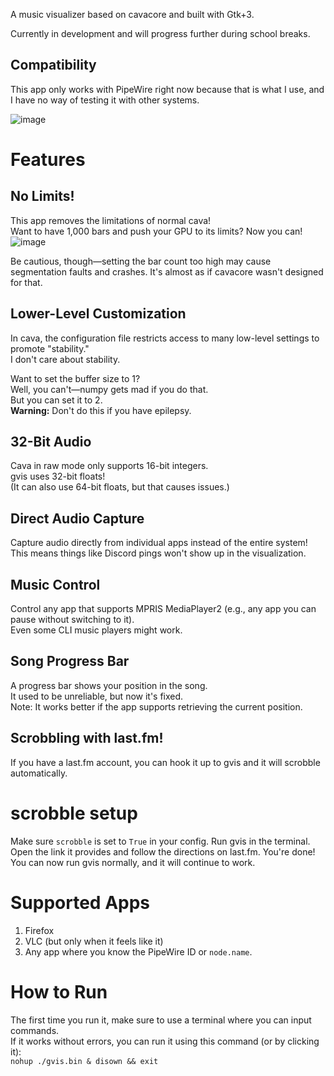 A music visualizer based on cavacore and built with Gtk+3.

Currently in development and will progress further during school breaks.

## Compatibility
This app only works with PipeWire right now because that is what I use, and I have no way of testing it with other systems.

![image](https://github.com/user-attachments/assets/16135590-98e1-4178-9906-b0680c344506)

# Features

## No Limits!
This app removes the limitations of normal cava!  
Want to have 1,000 bars and push your GPU to its limits? Now you can!  
![image](https://github.com/user-attachments/assets/df734c92-c526-403c-b93c-0e064890679c)

Be cautious, though—setting the bar count too high may cause segmentation faults and crashes. It's almost as if cavacore wasn't designed for that.

## Lower-Level Customization
In cava, the configuration file restricts access to many low-level settings to promote "stability."  
I don't care about stability.  

Want to set the buffer size to 1?  
Well, you can't—numpy gets mad if you do that.  
But you can set it to 2.  
**Warning:** Don't do this if you have epilepsy.

## 32-Bit Audio
Cava in raw mode only supports 16-bit integers.  
gvis uses 32-bit floats!  
(It can also use 64-bit floats, but that causes issues.)

## Direct Audio Capture
Capture audio directly from individual apps instead of the entire system!  
This means things like Discord pings won't show up in the visualization.

## Music Control
Control any app that supports MPRIS MediaPlayer2 (e.g., any app you can pause without switching to it).  
Even some CLI music players might work.

## Song Progress Bar
A progress bar shows your position in the song.  
It used to be unreliable, but now it's fixed.  
Note: It works better if the app supports retrieving the current position.

## Scrobbling with last.fm!
If you have a last.fm account, you can hook it up to gvis and it will scrobble automatically.

# scrobble setup
Make sure `scrobble` is set to `True` in your config.
Run gvis in the terminal.
Open the link it provides and follow the directions on last.fm.
You're done!
You can now run gvis normally, and it will continue to work.

# Supported Apps
1. Firefox  
2. VLC (but only when it feels like it)  
3. Any app where you know the PipeWire ID or `node.name`.

# How to Run
The first time you run it, make sure to use a terminal where you can input commands.  
If it works without errors, you can run it using this command (or by clicking it):  
`nohup ./gvis.bin & disown && exit`
